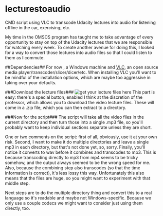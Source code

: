 # lecturestoaudio
CMD script using VLC to transcode Udacity lectures into audio for listening offline in the car, exercising, etc.

My time in the OMSCS program has taught me to take advantage of every opportunity to stay on top of the Udacity lectures that we are responsible for watching every week. To create another avenue for doing this, I looked for a way to convert those lectures into audio files so that I could listen to them as I commute. 

##Dependencies##
For now , a Windows machine and [VLC](http://www.videolan.org/vlc/), an open source media player/transcoder/slicer/dicer/etc. When installing VLC you'll want to be mindful of the installation options, which are maybe too aggressive in taking over your defaults.

###Download the lecture files###
![get your lecture files here](http://torylawson.com/archives/how-to-turn-udacity-lectures-into-an-mp3/udacity_downloadables.png "get your lecture files here") This part is easy: there's a special button, enabled I think at the discretion of the professor, which allows you to download the video lecture files. These will come in a .zip file, which you can then extract to a directory. 

###Now for the script###
The script will take all the video files in the current directory and then turn those into a single .mp3 file, so you'll probably want to keep individual sections separate unless they are short.

One or two comments on the script: first of all, obviously, use it at your own risk. Second, I want to make it do multiple directories and leave a single mp3 in each directory, but that's not done yet, so, sorry. Finally, you'll notice it converts to wav before it combines and transcodes to mp3. This is because transcoding directly to mp3 from mp4 seems to be tricky somehow, and the output always seemed to be the wrong speed for me. Also, because the combining step also transcodes (so that the time information is correct), it's less lossy this way. Unfortunately this also means that the files are huge, so you might want to experiment with that middle step.

Next steps are to do the multiple directory thing and convert this to a real language so it's readable and maybe not Windows-specific. Because we only use a couple codecs we might want to consider just using them directly, too.
